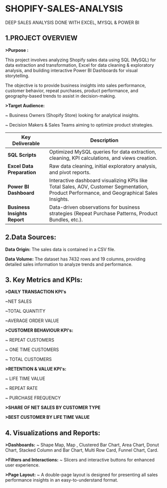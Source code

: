 # SHOPIFY-SALES-ANALYSIS
DEEP SALES ANALYSIS DONE WITH EXCEL, MYSQL & POWER BI

## 1.PROJECT OVERVIEW
**>Purpose :**

This project involves analyzing Shopify sales data using SQL (MySQL) for data extraction and transformation, Excel for data cleaning & exploratory analysis, and building interactive Power BI Dashboards for visual storytelling.

The objective is to provide business insights into sales performance, customer behavior, repeat purchases, product performance, and geography-based trends to assist in decision-making.

**>Target Audience:**
  
   ~ Business Owners (Shopify Store) looking for analytical insights.

   ~ Decision Makers & Sales Teams aiming to optimize product strategies.


| Key Deliverable                  | Description                                                                                                                                |
| ---------------------------- | ------------------------------------------------------------------------------------------------------------------------------------------ |
| **SQL Scripts**              | Optimized MySQL queries for data extraction, cleaning, KPI calculations, and views creation.                                               |
| **Excel Data Preparation**   | Raw data cleaning, initial exploratory analysis, and pivot reports.                                                                        |
| **Power BI Dashboard**       | Interactive dashboard visualizing KPIs like Total Sales, AOV, Customer Segmentation, Product Performance, and Geographical Sales Insights. |
| **Business Insights Report** | Data-driven observations for business strategies (Repeat Purchase Patterns, Product Bundles, etc.).                                        |


## 2.Data Sources:

 **Data Origin:** The sales data is contained in a CSV file.

**Data Volume:** The dataset has 7432 rows and 19 columns, providing detailed sales information to analyze trends and performance.

## 3. Key Metrics and KPIs:

**>DAILY TRANSACTION KPI's**

~NET SALES

~TOTAL QUANTITY

~AVERAGE ORDER VALUE

**>CUSTOMER BEHAVIOUR KPI's:**

~ REPEAT CUSTOMERS

~ ONE TIME CUSTOMERS

~ TOTAL CUSTOMERS

**>RETENTION & VALUE KPI's:**

~ LIFE TIME VALUE

~ REPEAT RATE

~ PURCHASE FREQUENCY

**>SHARE OF NET SALES BY CUSTOMER TYPE**

**>BEST CUSTOMER BY LIFE TIME VALUE**

## 4. Visualizations and Reports:

**>Dashboards:**
~ Shape Map, Map , Clustered Bar Chart, Area Chart, Donut Chart, Stacked Column and Bar Chart, Multi Row Card, Funnel Chart, Card.

**>Filters and Interactions:**
~ Slicers and interactive buttons for enhanced user experience.

**>Page Layout:** 
~ A double-page layout is designed for presenting all sales performance insights in an easy-to-understand format.




























